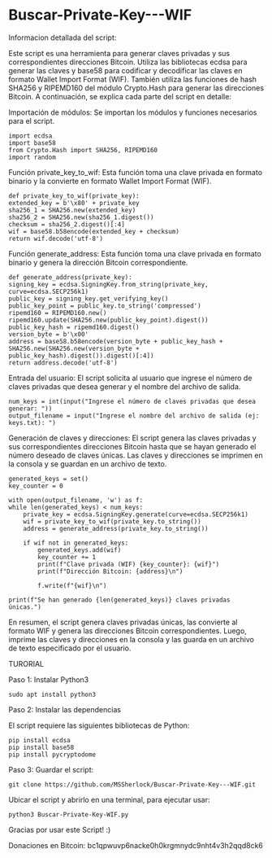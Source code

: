 # Buscar-Private-Key---WIF

Informacion detallada del script:

Este script es una herramienta para generar claves privadas y sus correspondientes direcciones Bitcoin. Utiliza las bibliotecas ecdsa para generar las claves y base58 para codificar y decodificar las claves en formato Wallet Import Format (WIF). También utiliza las funciones de hash SHA256 y RIPEMD160 del módulo Crypto.Hash para generar las direcciones Bitcoin. A continuación, se explica cada parte del script en detalle:


Importación de módulos: Se importan los módulos y funciones necesarios para el script.

    import ecdsa
    import base58
    from Crypto.Hash import SHA256, RIPEMD160
    import random


Función private_key_to_wif: Esta función toma una clave privada en formato binario y la convierte en formato Wallet Import Format (WIF).

    def private_key_to_wif(private_key):
    extended_key = b'\x80' + private_key
    sha256_1 = SHA256.new(extended_key)
    sha256_2 = SHA256.new(sha256_1.digest())
    checksum = sha256_2.digest()[:4]
    wif = base58.b58encode(extended_key + checksum)
    return wif.decode('utf-8')


Función generate_address: Esta función toma una clave privada en formato binario y genera la dirección Bitcoin correspondiente.

    def generate_address(private_key):
    signing_key = ecdsa.SigningKey.from_string(private_key, curve=ecdsa.SECP256k1)
    public_key = signing_key.get_verifying_key()
    public_key_point = public_key.to_string('compressed')
    ripemd160 = RIPEMD160.new()
    ripemd160.update(SHA256.new(public_key_point).digest())
    public_key_hash = ripemd160.digest()
    version_byte = b'\x00'
    address = base58.b58encode(version_byte + public_key_hash + SHA256.new(SHA256.new(version_byte + public_key_hash).digest()).digest()[:4])
    return address.decode('utf-8')


Entrada del usuario: El script solicita al usuario que ingrese el número de claves privadas que desea generar y el nombre del archivo de salida.

    num_keys = int(input("Ingrese el número de claves privadas que desea generar: "))
    output_filename = input("Ingrese el nombre del archivo de salida (ej: keys.txt): ")


Generación de claves y direcciones: El script genera las claves privadas y sus correspondientes direcciones Bitcoin hasta que se hayan generado el número deseado de claves únicas. Las claves y direcciones se imprimen en la consola y se guardan en un archivo de texto.

    generated_keys = set()
    key_counter = 0

    with open(output_filename, 'w') as f:
    while len(generated_keys) < num_keys:
        private_key = ecdsa.SigningKey.generate(curve=ecdsa.SECP256k1)
        wif = private_key_to_wif(private_key.to_string())
        address = generate_address(private_key.to_string())

        if wif not in generated_keys:
            generated_keys.add(wif)
            key_counter += 1
            print(f"Clave privada (WIF) {key_counter}: {wif}")
            print(f"Dirección Bitcoin: {address}\n")

            f.write(f"{wif}\n")

    print(f"Se han generado {len(generated_keys)} claves privadas únicas.")


En resumen, el script genera claves privadas únicas, las convierte al formato WIF y genera las direcciones Bitcoin correspondientes. Luego, imprime las claves y direcciones en la consola y las guarda en un archivo de texto especificado por el usuario.



TURORIAL


Paso 1: Instalar Python3

    sudo apt install python3


Paso 2: Instalar las dependencias

El script requiere las siguientes bibliotecas de Python: 

    pip install ecdsa
    pip install base58
    pip install pycryptodome


Paso 3: Guardar el script:

    git clone https://github.com/MSSherlock/Buscar-Private-Key---WIF.git

Ubicar el script y abrirlo en una terminal, para ejecutar usar:

    python3 Buscar-Private-Key-WIF.py





Gracias por usar este Script! :) 

Donaciones en Bitcoin: bc1qpwuvp6nacke0h0krgmnydc9nht4v3h2qqd8ck6
